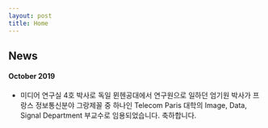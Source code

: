 ```yaml
---
layout: post
title: Home
---
```


## News
#### October 2019
* 미디어 연구실 4호 박사로 독일 뮌헨공대에서 연구원으로 일하던 엄기원 박사가
프랑스 정보통신분야 그랑제꼴 중 하나인 Telecom Paris 대학의 Image, Data, Signal Department 부교수로 임용되었습니다. 축하합니다.